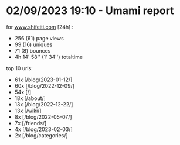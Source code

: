 # 02/09/2023 19:10 - Umami report
for www.shifeiti.com [24h] :

 - 256 (61) page views
 - 99 (16) uniques
 - 71 (8) bounces
 - 4h 14' 58'' (1' 34'') totaltime


top 10 urls:
 - 61x [/blog/2023-01-12/]
 - 60x [/blog/2022-12-09/]
 - 54x [/]
 - 18x [/about/]
 - 13x [/blog/2022-12-22/]
 - 13x [/wiki/]
 - 8x [/blog/2022-05-07/]
 - 7x [/friends/]
 - 4x [/blog/2023-02-03/]
 - 2x [/blog/categories/]



